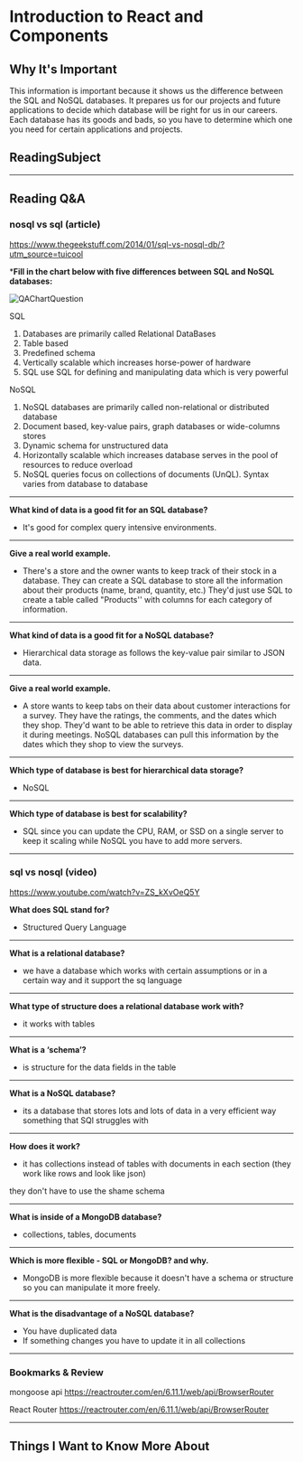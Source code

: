 # Introduction to React and Components

## Why It's Important

This information is important because it shows us the difference between the SQL and NoSQL databases. It prepares us for our projects and future applications to decide which database will be right for us in our careers. Each database has its goods and bads, so you have to determine which one you need for certain applications and projects. 

## ReadingSubject


-----------------

## Reading Q&A

### **nosql vs sql (article)**

<https://www.thegeekstuff.com/2014/01/sql-vs-nosql-db/?utm_source=tuicool>

***Fill in the chart below with five differences between SQL and NoSQL databases:**

![QAChartQuestion](https://cdn.discordapp.com/attachments/442113342501552147/1105161610898702446/image.png)

SQL

1. Databases are primarily called Relational DataBases
2. Table based
3. Predefined schema
4. Vertically scalable which increases horse-power of hardware
5. SQL use SQL for defining and manipulating data which is very powerful

NoSQL

1. NoSQL databases are primarily called non-relational or distributed database
2. Document based, key-value pairs, graph databases or wide-columns stores
3. Dynamic schema for unstructured data
4. Horizontally scalable which increases database serves in the pool of resources to reduce overload
5. NoSQL queries focus on collections of documents (UnQL). Syntax varies from database to database

---

**What kind of data is a good fit for an SQL database?**

- It's good for complex query intensive environments.

---

**Give a real world example.**

- There's a store and the owner wants to keep track of their stock in a database. They can create a SQL database to store all the information about their products (name, brand, quantity, etc.) They'd just use SQL to create a table called "Products'' with columns for each category of information. 

---

**What kind of data is a good fit for a NoSQL database?**

- Hierarchical data storage as follows the key-value pair similar to JSON data.

---

**Give a real world example.**

- A store wants to keep tabs on their data about customer interactions for a survey. They have the ratings, the comments, and the dates which they shop. They'd want to be able to retrieve this data in order to display it during meetings. NoSQL databases can pull this information by the dates which they shop to view the surveys.

---

**Which type of database is best for hierarchical data storage?**

- NoSQL

---

**Which type of database is best for scalability?**

- SQL since you can update the CPU, RAM, or SSD on a single server to keep it scaling  while NoSQL you have to add more servers. 

-----------------

### **sql vs nosql (video)**

<https://www.youtube.com/watch?v=ZS_kXvOeQ5Y>

**What does SQL stand for?**

- Structured Query Language

---

**What is a relational database?**

- we have a database which works with certain assumptions or in a certain way and it support the sq language

---

**What type of structure does a relational database work with?**

- it works with tables

---

**What is a ‘schema’?**

- is structure for the data fields in the table

---

**What is a NoSQL database?**

- its a database that stores lots and lots of data in a very efficient way something that SQl struggles with

---

**How does it work?**

- it has collections instead of tables with documents in each section (they work like rows and look like json)

they don't have to use the shame schema

---

**What is inside of a MongoDB database?**

- collections, tables, documents

---

**Which is more flexible - SQL or MongoDB? and why.**

- MongoDB is more flexible because it doesn't have a schema or structure so you can manipulate it more freely.

---

**What is the disadvantage of a NoSQL database?**

- You have duplicated data
- If something changes you have to update it in all collections

-----------------

### Bookmarks & Review

mongoose api
<https://reactrouter.com/en/6.11.1/web/api/BrowserRouter>

React Router
<https://reactrouter.com/en/6.11.1/web/api/BrowserRouter>

-----------------


## Things I Want to Know More About
